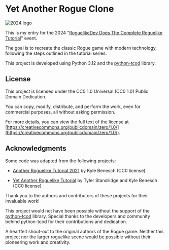 # Yet Another Rogue Clone

![2024 logo](https://i.imgur.com/GEyBFMC.png)

This is my entry for the 2024
"[RoguelikeDev Does The Complete Roguelike Tutorial](https://www.reddit.com/r/roguelikedev/comments/1dt8bqm/roguelikedev_does_the_complete_roguelike_tutorial/)"
event.

The goal is to recreate the classic Rogue game with modern technology,
following the steps outlined in the tutorial series.

This project is developed using Python 3.12 and the
[python-tcod](https://github.com/libtcod/python-tcod) library.

## License

This project is licensed under the CC0 1.0 Universal (CC0 1.0) Public Domain
Dedication.

You can copy, modify, distribute, and perform the work, even for commercial
purposes, all without asking permission.

For more details, you can view the full text of the license at
[https://creativecommons.org/publicdomain/zero/1.0/](https://creativecommons.org/publicdomain/zero/1.0/).

## Acknowledgments

Some code was adapted from the following projects:

- [Another Roguelike Tutorial 2021](https://libtcod.github.io/tutorials/python/2021/) by Kyle Benesch (CC0 license)

- [Yet Another Roguelike Tutorial](https://rogueliketutorials.com/tutorials/tcod/v2/) by Tyler Standridge and Kyle Benesch (CC0 license)

Thank you to the authors and contributors of these projects for their
invaluable work!

This project would not have been possible without the support of
the [python-tcod](https://github.com/libtcod/python-tcod) library. Special
thanks to the developers and community behind python-tcod for their
contributions and dedication.

A heartfelt shout-out to the original authors of the Rogue game. Neither this
project nor the larger roguelike scene would be possible without their
pioneering work and creativity.
